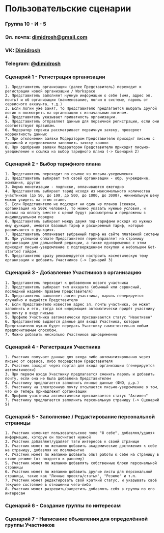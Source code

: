# Пользовательские сценарии
### Группа 10 - И - 5
### Эл. почта: [dimidrosh@gmail.com](mailto:dimidrosh@gmail.com)
### VK: [Dimidrosh](https://vk.com/dimidrosh)
### Telegram: [@dimidrosh](https://t.me/dimidrosh)
### Сценарий 1 - Регистрация организации
    1. Представитель организации (далее Представитель) переходит к регистрации новой организации / Workspace
    2. Представитель заполняет нужную информацию о себе (имя, адрес эл. почты) и об организации (наименование, логин в системе, пароль от сервисного аккаунта, т.д.)
    3. Если логин уже занят, то Представителю предлагается выбрать другой логин и посмотреть на организацию с изначальным логином.
    4. Представитель указывает приватность организации.
    5. Представитель отправляет данные для первичной регистрации, если они соответствуют правилам.
    6. Модератор сервиса рассматривает первичную заявку, проверяет корректность данных
    7. При отклонении заявки Модератором Представителю приходит письмо с причиной и предложением заполнить заявку заново
    8. При одобрении заявки Модератором Представителю приходит письмо-уведомление и ссылка на выбор тарифного плана (-> Сценарий 2)
### Сценарий 2 - Выбор тарифного плана
    1. Представитель переходит по ссылке из письма-уведомления
    2. Представитель выбирает тип своей организации - обр. учреждение, компания, другое
    3. Форма монетизации - подписки, оплачиваются ежегодно
    4. Представитель выбирает тариф исходя из максимального количества участников (до 50, до 100, до 500, до 1000, до 3000), минимальную цену можно увидеть на этом этапе.
    5. Если Представителю не подходит ни один из планов (скажем, организация на 500к человек), то можно указать нужные условия, и заявка на оплату вместе с ценой будут рассмотрены и предложены в индивидуальном порядке
    6. Представитель выбирает между двумя под-тарифами исходя из нужных ему функций, имеются базовый тариф и расширенный тариф, которые различаются в функциях.
    7. Представитель оплачивает выбранный тариф на сайте платёжной системы
    8. При успешной оплате Представителя перенаправляет на страницу организации для дальнейшей редакции, а также одновременно с этим приходит письмо-уведомление с подтверждением покупки и небольшим Get-started гайдом.
    9. Представителю сразу рекомендуется настроить косметическую тему организации и добавить Участников (-> Сценарий 3)
### Сценарий 3 - Добавление Участников в организацию
    1. Представитель переходит к добавлению нового участника
    2. Представитель выбирает тип аккаунта (обычный или сервисный, последний наделён правами Представителя)
    3. Представитель заполняет логин участника, пароль генерируется случайно и выдаётся Представителю
    4. Если Представителю известен адрес эл. почты участника, он может заполнить и его, тогда вся информация автоматически придёт участнику на почту в виду письма
    5. Профилю Участника автоматически присваивается статус "Неактивен"
    6. Представителю выдаются данные для входа Участника, которые Представителю нужно будет передать Участнику самостоятельно любым предпочитаемым способом.
    7. Можно добавить несколько Участников одновременно
### Сценарий 4 - Регистрация Участника
    1. Участник получает данные для входа либо автоматизированно через письмо от сервиса, либо посредством Представителя
    2. Участник заходит через портал для входа организации (генерируется автоматически)
    3. При первом входе Участнику предлагается сменить пароль и добавить почту, если она не была добавлена Представителем
    4. Участнику предлагается заполнить личные данные (ФИО, д.р.)
    5. Участнику на электронную почту отсылается письмо-уведомление о том, что он теперь принадлежит организации
    6. Профилю участника автоматически присваивается статус "Активен"
    7. Участнику предлагается заполнить персональную страницу (-> Сценарий 5)
### Сценарий 5 - Заполнение / Редактирование персональной страницы
    1. Участник изменяет пользовательское поле "О себе", добавляя/удаляя информацию, которую он посчитает нужной
    2. Участник добавляет/удаляет тэги интересов к своей странице
    3. Участник может по желанию добавить академические достижения к себе на страницу, добавляя их поэлементно
    4. Участник может по желанию добавить опыт работы к себе на страницу в стиле резюме (от позднего к раннему)
    5. Участник может по желанию добавлять собственные блоки персональной страницы
    6. Участник может по желанию добавить другие листы для персональной страницы, такие как "Личные проекты/статьи", "Резюме" и т.п.
    7. Участник может редактировать свой краткий статус, и указывать своё текущее состояние в отношении чего-либо
    8. Участник может разрешить/запретить добавлять себя в группы по его интересам
### Сценарий 6 - Создание группы по интересам
### Сценарий 7 - Написание объявления для определённой группы Участников
